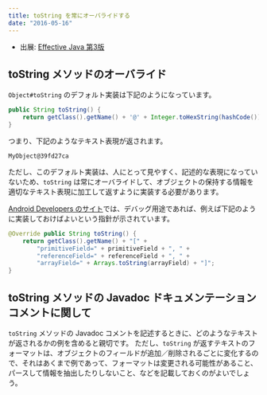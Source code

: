 ```yaml
---
title: toString を常にオーバライドする
date: "2016-05-16"
---
```


* 出展: <a target="_blank" href="https://amazon.co.jp/dp/4621303252?tag=maku04-22">Effective Java 第3版</a>


toString メソッドのオーバライド
----

`Object#toString` のデフォルト実装は下記のようになっています。

```java
public String toString() {
    return getClass().getName() + '@' + Integer.toHexString(hashCode());
}
```

つまり、下記のようなテキスト表現が返されます。

```
MyObject@39fd27ca
```

ただし、このデフォルト実装は、人にとって見やすく、記述的な表現になっていないため、`toString` は常にオーバライドして、オブジェクトの保持する情報を適切なテキスト表現に加工して返すように実装する必要があります。

[Android Developers のサイト](http://developer.android.com/intl/ja/reference/java/lang/Object.html#writing_toString)では、デバッグ用途であれば、例えば下記のように実装しておけばよいという指針が示されています。

```java
@Override public String toString() {
    return getClass().getName() + "[" +
        "primitiveField=" + primitiveField + ", " +
        "referenceField=" + referenceField + ", " +
        "arrayField=" + Arrays.toString(arrayField) + "]";
}
```

toString メソッドの Javadoc ドキュメンテーションコメントに関して
----

`toString` メソッドの Javadoc コメントを記述するときに、どのようなテキストが返されるかの例を含めると親切です。
ただし、`toString` が返すテキストのフォーマットは、オブジェクトのフィールドが追加／削除されるごとに変化するので、それはあくまで例であって、フォーマットは変更される可能性があること、パースして情報を抽出したりしないこと、などを記載しておくのがよいでしょう。

